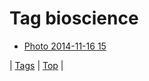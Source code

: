 <!--
title: Tag bioscience
date: 2020-06-28T15:26:58.327Z
tags:
-->
# Tag bioscience

 * [Photo 2014-11-16 15](102786671272.md)

| [Tags](tags.md) | [Top](index.md) |
